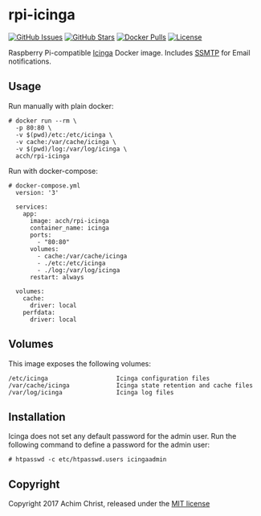 # rpi-icinga

[![GitHub Issues](https://img.shields.io/github/issues/acch/rpi-icinga.svg)](https://github.com/acch/rpi-icinga/issues) [![GitHub Stars](https://img.shields.io/github/stars/acch/rpi-icinga.svg?label=github%20%E2%98%85)](https://github.com/acch/rpi-icinga/) [![Docker Pulls](https://img.shields.io/docker/pulls/acch/rpi-icinga.svg)](https://hub.docker.com/r/acch/rpi-icinga/) [![License](https://img.shields.io/github/license/acch/rpi-icinga.svg)](LICENSE)

Raspberry Pi-compatible [Icinga](http://docs.icinga.com/latest/en/) Docker image. Includes [SSMTP](https://linux.die.net/man/8/ssmtp) for Email notifications.

## Usage

Run manually with plain docker:

```
# docker run --rm \
  -p 80:80 \
  -v $(pwd)/etc:/etc/icinga \
  -v cache:/var/cache/icinga \
  -v $(pwd)/log:/var/log/icinga \
  acch/rpi-icinga
```

Run with docker-compose:

```
# docker-compose.yml
  version: '3'

  services:
    app:
      image: acch/rpi-icinga
      container_name: icinga
      ports:
        - "80:80"
      volumes:
        - cache:/var/cache/icinga
        - ./etc:/etc/icinga
        - ./log:/var/log/icinga
      restart: always

  volumes:
    cache:
      driver: local
    perfdata:
      driver: local
```

## Volumes

This image exposes the following volumes:

```
/etc/icinga                   Icinga configuration files
/var/cache/icinga             Icinga state retention and cache files
/var/log/icinga               Icinga log files
```

## Installation

Icinga does not set any default password for the admin user. Run the following command to define a password for the admin user:

```
# htpasswd -c etc/htpasswd.users icingaadmin
```

## Copyright

Copyright 2017 Achim Christ, released under the [MIT license](LICENSE)
